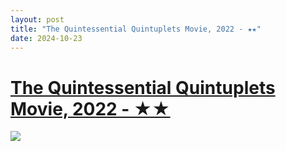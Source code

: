 ```yaml
---
layout: post
title: "The Quintessential Quintuplets Movie, 2022 - ★★"
date: 2024-10-23
---
```


# [The Quintessential Quintuplets Movie, 2022 - ★★](https://letterboxd.com/pavlesap/film/the-quintessential-quintuplets-movie/)

<p><img src="https://a.ltrbxd.com/resized/film-poster/7/3/6/6/2/9/736629-the-quintessential-quintuplets-movie-0-600-0-900-crop.jpg?v=6a07a97ea6" /></p...
